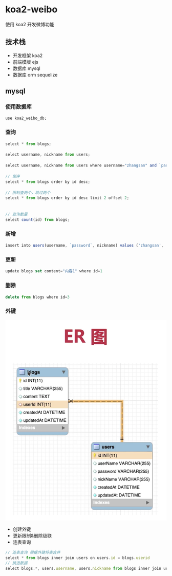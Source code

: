 # koa2-weibo

使用 koa2 开发微博功能

## 技术栈

- 开发框架 koa2
- 前端模版 ejs
- 数据库 mysql
- 数据库 orm sequelize

## mysql

### 使用数据库

```
use koa2_weibo_db;
```

### 查询

```js
select * from blogs;

select username, nickname from users;

select username, nickname from users where username="zhangsan" and `password`='1234';

// 倒序
select * from blogs order by id desc;

// 限制查两个，跳过两个
select * from blogs order by id desc limit 2 offset 2;


// 查询数量
select count(id) from blogs;
```

### 新增

```js
insert into users(username, `password`, nickname) values ('zhangsan', '1234', '张三idusernameusers');
```

### 更新

```js
update blogs set content="内容1" where id=1
```

### 删除

```js
delete from blogs where id=3
```

### 外键

![](./images/waijian.png)

- 创建外键
- 更新限制&删除级联
- 连表查询

```js
// 连表查询 根据外键将表合并
select * from blogs inner join users on users.id = blogs.userid
// 挑选数据
select blogs.*, users.username, users.nickname from blogs inner join users on users.id = blogs.userid、
```
